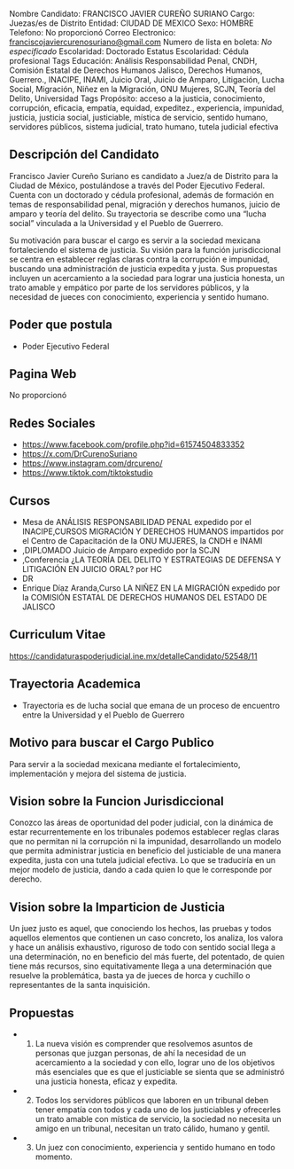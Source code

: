 Nombre Candidato: FRANCISCO JAVIER CUREÑO SURIANO
Cargo: Juezas/es de Distrito
Entidad: CIUDAD DE MEXICO
Sexo: HOMBRE
Telefono: No proporcionó
Correo Electronico: franciscojaviercurenosuriano@gmail.com
Numero de lista en boleta: *No especificado*
Escolaridad: Doctorado
Estatus Escolaridad: Cédula profesional
Tags Educación: Análisis Responsabilidad Penal, CNDH, Comisión Estatal de Derechos Humanos Jalisco, Derechos Humanos, Guerrero., INACIPE, INAMI, Juicio Oral, Juicio de Amparo, Litigación, Lucha Social, Migración, Niñez en la Migración, ONU Mujeres, SCJN, Teoría del Delito, Universidad
Tags Propósito: acceso a la justicia, conocimiento, corrupción, eficacia, empatía, equidad, expeditez., experiencia, impunidad, justicia, justicia social, justiciable, mística de servicio, sentido humano, servidores públicos, sistema judicial, trato humano, tutela judicial efectiva


## Descripción del Candidato 

Francisco Javier Cureño Suriano es candidato a Juez/a de Distrito para la Ciudad de México, postulándose a través del Poder Ejecutivo Federal. Cuenta con un doctorado y cédula profesional, además de formación en temas de responsabilidad penal, migración y derechos humanos, juicio de amparo y teoría del delito. Su trayectoria se describe como una “lucha social” vinculada a la Universidad y el Pueblo de Guerrero.

Su motivación para buscar el cargo es servir a la sociedad mexicana fortaleciendo el sistema de justicia. Su visión para la función jurisdiccional se centra en establecer reglas claras contra la corrupción e impunidad, buscando una administración de justicia expedita y justa. Sus propuestas incluyen un acercamiento a la sociedad para lograr una justicia honesta, un trato amable y empático por parte de los servidores públicos, y la necesidad de jueces con conocimiento, experiencia y sentido humano.


## Poder que postula

- Poder Ejecutivo Federal


## Pagina Web

No proporcionó


## Redes Sociales

- https://www.facebook.com/profile.php?id=61574504833352
- https://x.com/DrCurenoSuriano
- https://www.instagram.com/drcureno/
- https://www.tiktok.com/tiktokstudio


## Cursos

- Mesa de ANÁLISIS RESPONSABILIDAD PENAL expedido por el INACIPE,CURSOS MIGRACIÓN Y DERECHOS HUMANOS impartidos por el Centro de Capacitación de la ONU MUJERES, la CNDH e INAMI
- ,DIPLOMADO Juicio de Amparo expedido por la SCJN
- ,Conferencia ¿LA TEORÍA DEL DELITO Y ESTRATEGIAS DE DEFENSA Y LITIGACIÓN EN JUICIO ORAL? por HC
- DR
- Enrique Díaz Aranda,Curso LA NIÑEZ EN LA MIGRACIÓN expedido por la COMISIÓN ESTATAL DE DERECHOS HUMANOS DEL ESTADO DE JALISCO


## Curriculum Vitae

https://candidaturaspoderjudicial.ine.mx/detalleCandidato/52548/11


## Trayectoria Academica

- Trayectoria es de lucha social que emana de un proceso de encuentro entre la Universidad y el Pueblo de Guerrero


## Motivo para buscar el Cargo Publico

Para servir a la sociedad mexicana mediante el fortalecimiento, implementación y mejora del sistema de justicia.


## Vision sobre la Funcion Jurisdiccional

Conozco las áreas de oportunidad del poder judicial, con la dinámica de estar recurrentemente en los tribunales podemos establecer reglas claras que no permitan ni la corrupción ni la impunidad, desarrollando un modelo que permita administrar justicia en beneficio del justiciable de una manera expedita, justa con una tutela judicial efectiva. Lo que se traduciría en un mejor modelo de justicia, dando a cada quien lo que le corresponde por derecho.


## Vision sobre la Imparticion de Justicia

Un juez justo es aquel, que conociendo los hechos, las pruebas y todos aquellos elementos que contienen un caso concreto, los analiza, los valora y hace un análisis exhaustivo, riguroso de todo con sentido social llega a una determinación, no en beneficio del más fuerte, del potentado, de quien tiene más recursos, sino equitativamente llega a una determinación que resuelve la problemática, basta ya de jueces de horca y cuchillo o representantes de la santa inquisición.


## Propuestas

- 1. La nueva visión es comprender que resolvemos asuntos de personas que juzgan personas, de ahí la necesidad de un acercamiento a la sociedad y con ello, lograr uno de los objetivos más esenciales que es que el justiciable se sienta que se administró una justicia honesta, eficaz y expedita.
- 2. Todos los servidores públicos que laboren en un tribunal deben tener empatía con todos y cada uno de los justiciables y ofrecerles un trato amable con mística de servicio, la sociedad no necesita un amigo en un tribunal, necesitan un trato cálido, humano y gentil.
- 3. Un juez con conocimiento, experiencia y sentido humano en todo momento.


